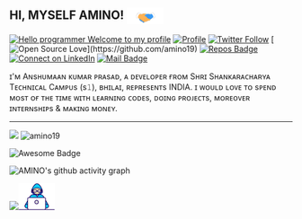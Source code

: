 ## HI, MYSELF AMINO! <img align="center" src="https://github.com/amino19/amino19/blob/main/Profile%20designer/Handshake.gif" height="30px">
[![Hello programmer Welcome to my profile](https://img.shields.io/badge/Hey,AMINOs!-Welcome:D-orange.svg?style=flat&logo=github)](https://github.com/amino19) 
[![Profile](https://Visitor-badge.glitch.me/badge?page_id=amino19.profileviews-badge)](https://github.com/amino19) 
[![Twitter Follow](https://img.shields.io/twitter/follow/prasad_saab?style=social)](https://twitter.com/Vinit_Shahdeo)
[![Open Source Love](https://badges.frapsoft.com/os/v2/open-source.svg?:heart:)](https://github.com/amino19) 
[![Repos Badge](https://badges.pufler.dev/repos/amino19)](https://github.com/amino19?tab=repositories)
[![Connect on LinkedIn](https://img.shields.io/badge/--linkedin?label=LinkedIn&logo=LinkedIn&style=social)](https://www.linkedin.com/in/anshumaan-kumar-prasad-19-amino/) 
[![Mail Badge](https://img.shields.io/badge/-AMINOs_CG-c0392b?style=flat&labelColor=c0392b&logo=gmail&logoColor=white)](mailto:anshumaankrprasad76@gmail.com)

ɪ'ᴍ Aɴsʜᴜᴍᴀᴀɴ ᴋᴜᴍᴀʀ ᴘʀᴀsᴀᴅ, ᴀ ᴅᴇᴠᴇʟᴏᴘᴇʀ ғʀᴏᴍ Sʜʀɪ Sʜᴀɴᴋᴀʀᴀᴄʜᴀʀʏᴀ Tᴇᴄʜɴɪᴄᴀʟ Cᴀᴍᴘᴜs (s𝟷), ʙʜɪʟᴀɪ, ʀᴇᴘʀᴇsᴇɴᴛs INDIA. ɪ ᴡᴏᴜʟᴅ ʟᴏᴠᴇ ᴛᴏ sᴘᴇɴᴅ ᴍᴏsᴛ ᴏғ ᴛʜᴇ ᴛɪᴍᴇ ᴡɪᴛʜ ʟᴇᴀʀɴɪɴɢ ᴄᴏᴅᴇs, ᴅᴏɪɴɢ ᴘʀᴏᴊᴇᴄᴛs, ᴍᴏʀᴇᴏᴠᴇʀ ɪɴᴛᴇʀɴsʜɪᴘs & ᴍᴀᴋɪɴɢ ᴍᴏɴᴇʏ.

______________________________________________________________________________________________________________________________________________________________________________

<p>
  <img width="48%" src="https://github-readme-stats.vercel.app/api?username=amino19&theme=highcontrast&show_icons=true&custom_title= AMINO's GitHub Stats 🔥" />
  <img width="48%" src="https://github-readme-streak-stats.herokuapp.com/?user=amino19&" alt="amino19"/>
</p>

<img src="https://cdn.rawgit.com/sindresorhus/awesome/d7305f38d29fed78fa85652e3a63e154dd8e8829/media/badge.svg" alt="Awesome Badge"/>


![AMINO's github activity graph](https://activity-graph.herokuapp.com/graph?username=amino19&theme=dracula&layout=compact&title_color=FF69B4)



[![](https://img.shields.io/badge/</>%20With%20❤️%20By-DSCG-green)](https://github.com/amino19)<img src="https://github.com/amino19/amino19/blob/main/Profile%20designer/Developer.gif" width="65px"></h1>
